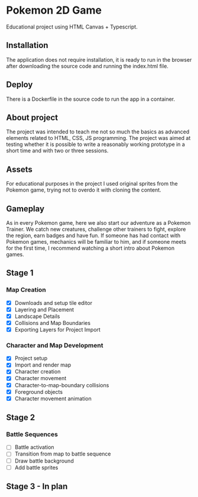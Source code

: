 # Pokemon 2D Game

Educational project using HTML Canvas + Typescript.

## Installation

The application does not require installation, it is ready to run in the browser after downloading the source code and running the index.html file.

## Deploy

There is a Dockerfile in the source code to run the app in a container.

## About project

The project was intended to teach me not so much the basics as advanced elements related to HTML, CSS, JS programming. The project was aimed at testing whether it is possible to write a reasonably working prototype in a short time and with two or three sessions.

## Assets

For educational purposes in the project I used original sprites from the Pokemon game, trying not to overdo it with cloning the content.

## Gameplay

As in every Pokemon game, here we also start our adventure as a Pokemon Trainer. We catch new creatures, challenge other trainers to fight, explore the region, earn badges and have fun. If someone has had contact with Pokemon games, mechanics will be familiar to him, and if someone meets for the first time, I recommend watching a short intro about Pokemon games.

## Stage 1

### Map Creation
- [x] Downloads and setup tile editor
- [x] Layering and Placement
- [x] Landscape Details
- [x] Collisions and Map Boundaries
- [x] Exporting Layers for Project Import

### Character and Map Development
- [x] Project setup
- [x] Import and render map
- [x] Character creation
- [x] Character movement
- [x] Character-to-map-boundary collisions
- [x] Foreground objects
- [x] Character movement animation

## Stage 2

### Battle Sequences
- [ ] Battle activation
- [ ] Transition from map to battle sequence
- [ ] Draw battle background
- [ ] Add battle sprites

## Stage 3 - In plan
